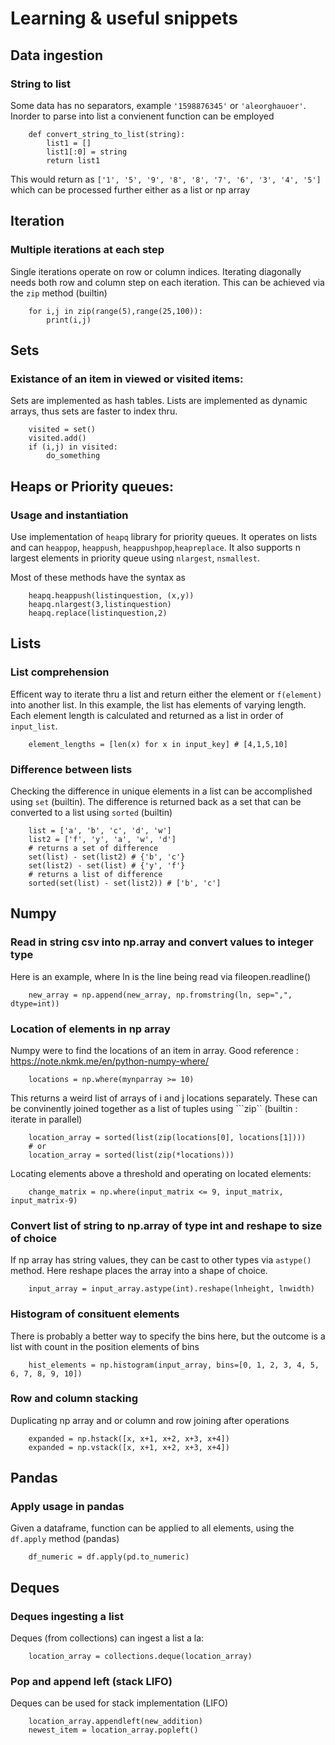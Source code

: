 # Learning & useful snippets

## Data ingestion

### String to list

Some data has no separators, example ```'1598876345'``` or ```'aleorghauoer'```.
Inorder to parse into list a convienent function can be employed

```
    def convert_string_to_list(string):
        list1 = []
        list1[:0] = string
        return list1
```

This would return as ```['1', '5', '9', '8', '8', '7', '6', '3', '4', '5']```
which can be processed further either as a list or np array

## Iteration

### Multiple iterations at each step

Single iterations operate on row or column indices. Iterating diagonally needs both row and column step on each iteration. This can be achieved via the ```zip``` method (builtin)

```
    for i,j in zip(range(5),range(25,100)):
        print(i,j)
```

## Sets

### Existance of an item in viewed or visited items:

Sets are implemented as hash tables. Lists are implemented as dynamic arrays, thus sets are faster to index thru.

```
    visited = set()
    visited.add()
    if (i,j) in visited:
        do_something
```

## Heaps or Priority queues:

### Usage and instantiation

Use implementation of ```heapq``` library for priority queues. It operates on lists and can ```heappop```, ```heappush```, ```heappushpop```,```heapreplace```. It also supports n largest elements in priority queue using ```nlargest```, ```nsmallest```.

Most of these methods have the syntax as 

```
    heapq.heappush(listinquestion, (x,y))
    heapq.nlargest(3,listinquestion)
    heapq.replace(listinquestion,2)
```

## Lists

### List comprehension

Efficent way to iterate thru a list and return either the element or ```f(element)``` into another list. In this example, the list has elements of varying length. Each element length is calculated and returned as a list in order of ```input_list```.

```
    element_lengths = [len(x) for x in input_key] # [4,1,5,10]
```

### Difference between lists

Checking the difference in unique elements in a list can be accomplished using ```set``` (builtin). The difference is returned back as a set that can be converted to a list using ```sorted``` (builtin)

```
    list = ['a', 'b', 'c', 'd', 'w'] 
    list2 = ['f', 'y', 'a', 'w', 'd']
    # returns a set of difference
    set(list) - set(list2) # {'b', 'c'}
    set(list2) - set(list) # {'y', 'f'}
    # returns a list of difference
    sorted(set(list) - set(list2)) # ['b', 'c']
```

## Numpy

### Read in string csv into np.array and convert values to integer type

Here is an example, where ln is the line being read via fileopen.readline()

```
    new_array = np.append(new_array, np.fromstring(ln, sep=",", dtype=int))
```

### Location of elements in np array

Numpy were to find the locations of an item in array.
Good reference : https://note.nkmk.me/en/python-numpy-where/

```
    locations = np.where(mynparray >= 10)
```

This returns a weird list of arrays of i and j locations separately. These can be convinently joined together as a list of tuples using ```zip`` (builtin : iterate in parallel)

```
    location_array = sorted(list(zip(locations[0], locations[1])))
    # or
    location_array = sorted(list(zip(*locations)))
```

Locating elements above a threshold and operating on located elements:

```
    change_matrix = np.where(input_matrix <= 9, input_matrix, input_matrix-9)
```
### Convert list of string to np.array of type int and reshape to size of choice

If np array has string values, they can be cast to other types via ```astype()``` method. Here reshape places the array into a shape of choice.

```
    input_array = input_array.astype(int).reshape(lnheight, lnwidth)
```

### Histogram of consituent elements

There is probably a better way to specify the bins here, but the outcome is a list with count in the position elements of bins

```
    hist_elements = np.histogram(input_array, bins=[0, 1, 2, 3, 4, 5, 6, 7, 8, 9, 10])
```

### Row and column stacking

Duplicating np array and or column and row joining after operations

```
    expanded = np.hstack([x, x+1, x+2, x+3, x+4])
    expanded = np.vstack([x, x+1, x+2, x+3, x+4])
```

## Pandas

### Apply usage in pandas

Given a dataframe, function can be applied to all elements, using the ```df.apply``` method (pandas)

```
    df_numeric = df.apply(pd.to_numeric)
```

## Deques

### Deques ingesting a list

Deques (from collections) can ingest a list a la:
```
    location_array = collections.deque(location_array)
```

### Pop and append left (stack LIFO)

Deques can be used for stack implementation (LIFO)
```
    location_array.appendleft(new_addition)
    newest_item = location_array.popleft()
```